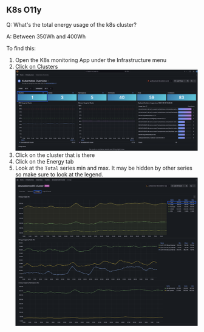 ## K8s O11y
Q: What's the total energy usage of the k8s cluster?

A: Between 350Wh and 400Wh

To find this:
  1. Open the K8s monitoring App under the Infrastructure menu
  1. Click on Clusters
  ![Clusters](/images/3.6-k8s-olly-1.png)
  1. Click on the cluster that is there 
  1. Click on the Energy tab
  1. Look at the `Total` series min and max. It may be hidden by other series so make sure to look at the legend.
  ![Clusters](/images/3.7-k8s-olly.png)
